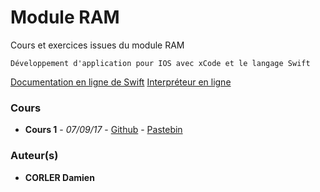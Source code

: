 # Module RAM

Cours et exercices issues du module RAM
```
Développement d'application pour IOS avec xCode et le langage Swift
```
[Documentation en ligne de Swift](https://developer.apple.com/library/content/documentation/Swift/Conceptual/Swift_Programming_Language/TheBasics.html#//apple_ref/doc/uid/TP40014097-CH5-ID309)
[Interpréteur en ligne](https://swift.sandbox.bluemix.net/)

### Cours

* **Cours 1** - *07/09/17* - [Github](ram_070917_corler_cours_1.swift) - [Pastebin](https://pastebin.com/ubefTeA0)

### Auteur(s)

* **CORLER Damien**
